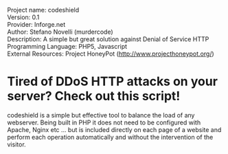 Project name: codeshield<br />
Version: 0.1<br />
Provider: Inforge.net<br />
Author: Stefano Novelli (murdercode)<br />
Description: A simple but great solution against Denial of Service HTTP<br />
Programming Language: PHP5, Javascript<br />
External Resources: Project HoneyPot (http://www.projecthoneypot.org/)<br />


Tired of DDoS HTTP attacks on your server? Check out this script!
============

codeshield is a simple but effective tool to balance the load of any webserver. Being built in PHP it does not need to be configured with Apache, Nginx etc ... but is included directly on each page of a website and perform each operation automatically and without the intervention of the visitor.
